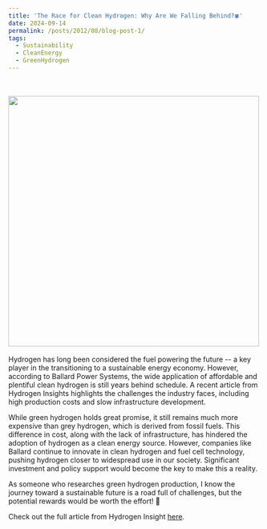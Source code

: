 ```yaml
---
title: 'The Race for Clean Hydrogen: Why Are We Falling Behind?🍀'
date: 2024-09-14
permalink: /posts/2012/08/blog-post-1/
tags:
  - Sustainability
  - CleanEnergy
  - GreenHydrogen
---
```

<br/><br/><img src='/home/images/H2_blog_post.png' style='width:500px; height:auto; margin:auto;'> <br/><br/>
Hydrogen has long been considered the fuel powering the future -- a key player in the transitioning to a sustainable energy economy. However, according to Ballard Power Systems, the wide application of affordable and plentiful clean hydrogen is still years behind schedule. A recent article from Hydrogen Insights highlights the challenges the industry faces, including high production costs and slow infrastructure development. 


While green hydrogen holds great promise, it still remains much more expensive than grey hydrogen, which is derived from fossil fuels. This difference in cost, along with the lack of infrastructure, has hindered the adoption of hydrogen as a clean energy source. However, companies like Ballard continue to innovate in clean hydrogen and fuel cell technology, pushing hydrogen closer to widespread use in our society. Significant investment and policy support would become the key to make this a reality. 


As someone who researches green hydrogen production, I know the journey toward a sustainable future is a road full of challenges, but the potential rewards would be worth the effort! 🚀


Check out the full article from Hydrogen Insight <a href="https://www.hydrogeninsight.com/power/affordable-plentiful-clean-hydrogen-is-years-behind-schedule-says-fuel-cell-maker-ballard/2-1-1709346" target="_blank" rel="noopener">here</a>.
